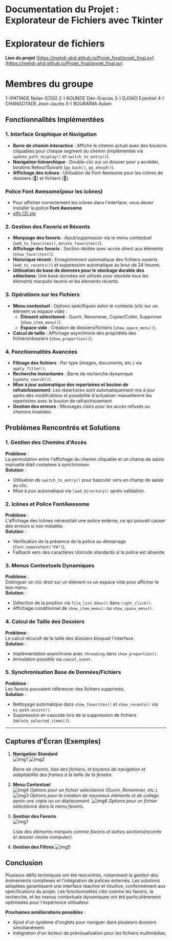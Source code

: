 # Documentation du Projet : Explorateur de Fichiers avec Tkinter

# Explorateur de fichiers
**Lien du projet**
[https://mehdi-ahd.github.io/Projet_final/projet_final.py](https://mehdi-ahd.github.io/Projet_final/projet_final.py)
# Membres du groupe
 1-)PATINDE Nolan (CDG)
 2-) KOUNDE Déo-Gracias
 3-) DJOKO Ezeckiel
 4-) CHANGOTADE Jean-Jaurès
 5-) BOURAÏMA Aslam 
## Fonctionnalités Implémentées

### 1. Interface Graphique et Navigation
- **Barre de chemin interactive** : Affiche le chemin actuel avec des boutons cliquables pour chaque segment du chemin (implémentée via `update_path_display()` et `switch_to_entry()`).
- **Navigation hiérarchique** : Double-clic sur un dossier pour y accéder, boutons Retour/Suivant (`go_back()`, `go_ahead()`).
- **Affichage des icônes** : Utilisation de Font Awesome pour les icônes de dossiers (📁) et fichiers (📄).
### Police Font Awesome(pour les icônes)
- Pour afficher correctement les icônes dans l'interface, vous devez installer la police **Font Awesome**
- [otfs (2).zip](https://github.com/user-attachments/files/19533028/otfs.2.zip)


  
### 2. Gestion des Favoris et Récents
- **Marquage des favoris** : Ajout/suppression via le menu contextuel (`add_to_favorites()`, `delete_favorites()`).
- **Affichage des favoris** : Section dédiée avec accès direct aux éléments (`show_favorites()`).
- **Historique récent** : Enregistrement automatique des fichiers ouverts (`add_to_recents()`) et suppression automatique au bout de 24 heures.
- **Utilisation de base de données pour le stockage durable des sélections**: Une base données est utilisée pour stockée tous les éléments marqués favoris et les éléments récents.

### 3. Opérations sur les Fichiers
- **Menu contextuel** : Options spécifiques selon le contexte (clic sur un élément vs espace vide) :
  - **Élément sélectionné** : Ouvrir, Renommer, Copier/Coller, Supprimer (`show_item_menu()`).
  - **Espace vide** : Création de dossiers/fichiers (`show_space_menu()`).
- **Calcul de taille** : Affichage asynchrone des propriétés des fichiers/dossiers (`show_properties()`).

### 4. Fonctionnalités Avancées
- **Filtrage des fichiers** : Par type (images, documents, etc.) via `apply_filter()`.
- **Recherche instantanée** : Barre de recherche dynamique (`update_search()`).
- **Mise à jour automatique des repertoires et bouton de rafraichissement**: Les répertoires sont automatiquement mis à jour après des modifcations et possibilité d'actualiser manuellemnt les repertoires avec le bouton de rafraichissement
- **Gestion des erreurs** : Messages clairs pour les accès refusés ou chemins invalides.
  

## Problèmes Rencontrés et Solutions

### 1. Gestion des Chemins d'Accès
**Problème** :  
La permutation entre l'affichage du chemin cliquable et un champ de saisie manuelle était complexe à synchroniser.  
**Solution** :  
- Utilisation de `switch_to_entry()` pour basculer vers un champ de saisie au clic.
- Mise à jour automatique via `load_directory()` après validation.

### 2. Icônes et Police FontAwesome
**Problème** :  
L'affichage des icônes nécessitait une police externe, ce qui pouvait causer des erreurs si non installée.  
**Solution** :  
- Vérification de la présence de la police au démarrage (`font.nametofont("FA")`).
- Fallback vers des caractères Unicode standards si la police est absente.

### 3. Menus Contextuels Dynamiques
**Problème** :  
Distinguer un clic droit sur un élément vs un espace vide pour afficher le bon menu.  
**Solution** :  
- Détection de la position via `file_list.bbox()` dans `right_click()`.
- Affichage conditionnel de `show_item_menu()` ou `show_space_menu()`.

### 4. Calcul de Taille des Dossiers
**Problème** :  
Le calcul récursif de la taille des dossiers bloquait l'interface.  
**Solution** :  
- Implémentation asynchrone avec `threading` dans `show_properties()`.
- Annulation possible via `cancel_event`.

### 5. Synchronisation Base de Données/Fichiers
**Problème** :  
Les favoris pouvaient référencer des fichiers supprimés.  
**Solution** :  
- Nettoyage automatique dans `show_favorites()` et `show_recents()` via `os.path.exists()`.
- Suppression en cascade lors de la suppression de fichiers (`delete_selected_items()`).

---

## Captures d'Écran (Exemples)
1. **Navigation Standard**  
     ![img1](https://github.com/user-attachments/assets/7f72e9ce-5227-4dbb-85c0-2139c1a4c8b2)
     ![img2](https://github.com/user-attachments/assets/9fc20a87-30d6-4b9e-af29-2ae6855ae6de)

   *Barre de chemin, liste des fichiers, et boutons de navigation et adaptabilité des frames à la taille de la fenetre.*

2. **Menu Contextuel**  
   ![img4](https://github.com/user-attachments/assets/c814ce19-45f9-42a3-bc77-1d262bd24fe8)
   *Options pour un fichier sélectionné (Ouvrir, Renommer, etc.).*
   ![img3](https://github.com/user-attachments/assets/9731b36a-05c8-46b7-aa3d-e363ffed844d)
   *Options pour la création de nouveaux éléments et de collage après une copie ou un déplacement.*
   ![img6](https://github.com/user-attachments/assets/bab95f19-ab6d-46f0-86ca-246bdc80f023)
   *Options pour un fichier sélectionné dans le menu favoris.*
   
4. **Gestion des Favoris**  
     ![img7](https://github.com/user-attachments/assets/fde7ce0e-4497-4524-8bc1-b37f6207ae69)

   *Liste des éléments marqués comme favoris et autres sections(recents et dossier racine computer).*
5. **Gestion des Filtres**
   ![img5](https://github.com/user-attachments/assets/042146f0-a108-4824-ad26-7a63f6bc9491)

## Conclusion
Plusieurs défis techniques ont été rencontrés, notamment la gestion des événements complexes et l'intégration de polices externes. Les solutions adoptées garantissent une interface réactive et intuitive, conformément aux spécifications du projet. Les fonctionnalités clés comme les favoris, la recherche, et les menus contextuels dynamiques ont été particulièrement optimisées pour l'expérience utilisateur.

**Prochaines améliorations possibles** :  
- Ajout d'un système d'onglets pour naviguer dans plusieurs dossiers simultanément.
- Intégration d'un lecteur de prévisualisation pour les fichiers multimédias.


